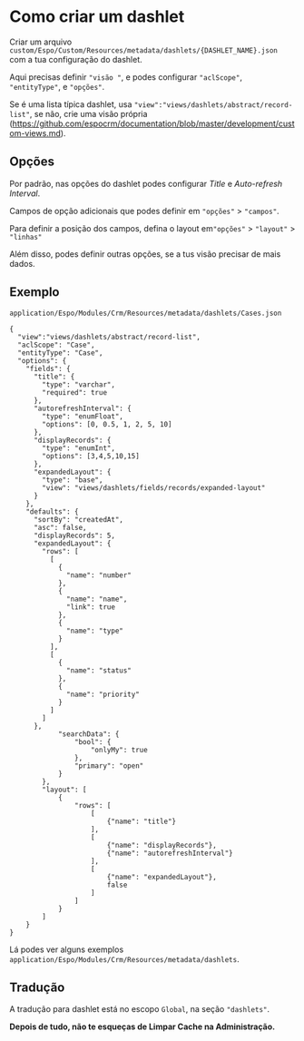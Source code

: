 # Como criar um dashlet

Criar um arquivo `custom/Espo/Custom/Resources/metadata/dashlets/{DASHLET_NAME}.json` com a tua configuração do dashlet.

Aqui precisas definir `"visão "`, e podes configurar `"aclScope"`, `"entityType"`, e `"opções"`.

Se é uma lista típica dashlet, usa `"view":"views/dashlets/abstract/record-list"`, se não, crie uma visão própria (https://github.com/espocrm/documentation/blob/master/development/custom-views.md). 

## Opções
Por padrão, nas opções do dashlet podes configurar _Title_ e _Auto-refresh Interval_.

Campos de opção adicionais que podes definir em `"opções"` > `"campos"`.

Para definir a posição dos campos, defina o layout em`"opções"` > `"layout"` > `"linhas"`

Além disso, podes definir outras opções, se a tus visão precisar de mais dados.

## Exemplo

`application/Espo/Modules/Crm/Resources/metadata/dashlets/Cases.json`

```
{
  "view":"views/dashlets/abstract/record-list",
  "aclScope": "Case",
  "entityType": "Case",
  "options": {
    "fields": {
      "title": {
        "type": "varchar",
        "required": true
      },
      "autorefreshInterval": {
        "type": "enumFloat",
        "options": [0, 0.5, 1, 2, 5, 10]
      },
      "displayRecords": {
        "type": "enumInt",
        "options": [3,4,5,10,15]
      },
      "expandedLayout": {
        "type": "base",
        "view": "views/dashlets/fields/records/expanded-layout"
      }
    },
    "defaults": {
      "sortBy": "createdAt",
      "asc": false,
      "displayRecords": 5,
      "expandedLayout": {
        "rows": [
          [
            {
              "name": "number"
            },
            {
              "name": "name",
              "link": true
            },
            {
              "name": "type"
            }
          ],
          [
            {
              "name": "status"
            },
            {
              "name": "priority"
            }
          ]
        ]
      },
            "searchData": {
                "bool": {
                    "onlyMy": true
                },
                "primary": "open"
            }
        },
        "layout": [
            {
                "rows": [
                    [
                        {"name": "title"}
                    ],
                    [
                        {"name": "displayRecords"},
                        {"name": "autorefreshInterval"}
                    ],
                    [
                        {"name": "expandedLayout"},
                        false
                    ]
                ]
            }
        ]
    }
}
```
Lá podes ver alguns exemplos `application/Espo/Modules/Crm/Resources/metadata/dashlets`.

## Tradução

A tradução para dashlet está no escopo `Global`, na seção `"dashlets"`.

__Depois de tudo, não te esqueças de Limpar Cache na Administração.__
